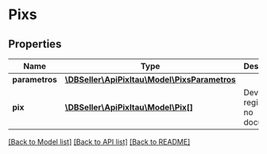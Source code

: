 # Pixs

## Properties
Name | Type | Description | Notes
------------ | ------------- | ------------- | -------------
**parametros** | [**\DBSeller\ApiPixItau\Model\PixsParametros**](PixsParametros.md) |  | [optional] 
**pix** | [**\DBSeller\ApiPixItau\Model\Pix[]**](Pix.md) | Devolucoes registradas no documento | [optional] 

[[Back to Model list]](../../README.md#documentation-for-models) [[Back to API list]](../../README.md#documentation-for-api-endpoints) [[Back to README]](../../README.md)

